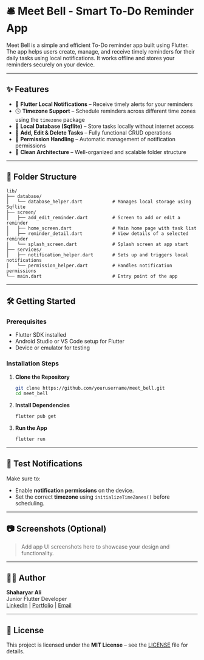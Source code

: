 
# 🛎️ Meet Bell - Smart To-Do Reminder App

Meet Bell is a simple and efficient To-Do reminder app built using Flutter. The app helps users create, manage, and receive timely reminders for their daily tasks using local notifications. It works offline and stores your reminders securely on your device.

---

## ✨ Features

- 🔔 **Flutter Local Notifications** – Receive timely alerts for your reminders
- 🕓 **Timezone Support** – Schedule reminders across different time zones using the `timezone` package
- 💾 **Local Database (Sqflite)** – Store tasks locally without internet access
- 🧠 **Add, Edit & Delete Tasks** – Fully functional CRUD operations
- 📲 **Permission Handling** – Automatic management of notification permissions
- 🚀 **Clean Architecture** – Well-organized and scalable folder structure

---

## 📁 Folder Structure

```
lib/
├── database/
│   └── database_helper.dart           # Manages local storage using Sqflite
├── screen/
│   ├── add_edit_reminder.dart         # Screen to add or edit a reminder
│   ├── home_screen.dart               # Main home page with task list
│   ├── reminder_detail.dart           # View details of a selected reminder
│   └── splash_screen.dart             # Splash screen at app start
├── services/
│   ├── notification_helper.dart       # Sets up and triggers local notifications
│   └── permission_helper.dart         # Handles notification permissions
└── main.dart                          # Entry point of the app
```

---

## 🛠️ Getting Started

### Prerequisites

- Flutter SDK installed
- Android Studio or VS Code setup for Flutter
- Device or emulator for testing

### Installation Steps

1. **Clone the Repository**
   ```bash
   git clone https://github.com/yourusername/meet_bell.git
   cd meet_bell
   ```

2. **Install Dependencies**
   ```bash
   flutter pub get
   ```

3. **Run the App**
   ```bash
   flutter run
   ```

---

## 🧪 Test Notifications

Make sure to:
- Enable **notification permissions** on the device.
- Set the correct **timezone** using `initializeTimeZones()` before scheduling.

---

## 📷 Screenshots (Optional)

> Add app UI screenshots here to showcase your design and functionality.

---

## 👨‍💻 Author

**Shaharyar Ali**  
Junior Flutter Developer  
[LinkedIn](#) | [Portfolio](#) | [Email](mailto:youremail@example.com)

---

## 📄 License

This project is licensed under the **MIT License** – see the [LICENSE](LICENSE) file for details.
